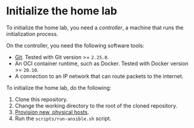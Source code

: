 # Initialize the home lab

To initialize the home lab, you need a _controller_, a machine that runs the
initialization process.

On the controller, you need the following software tools:

- [Git](https://git-scm.com/). Tested with Git version >= `2.25.0`.
- An OCI container runtime, such as Docker. Tested with Docker version >= `20.10`.
- A connection to an IP network that can route packets to the internet.

To initialize the home lab, do the following:

1. Clone this repository.
1. Change the working directory to the root of the cloned repository.
1. [Provision new, physical hosts](./provision-new-hosts.md).
1. Run the `scripts/run-ansible.sh` script.
